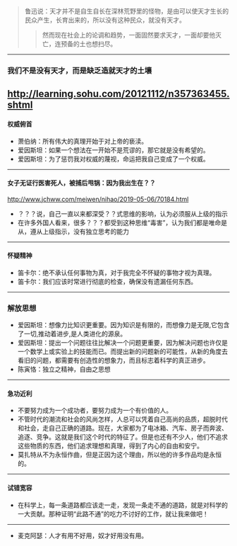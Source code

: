 >鲁迅说：天才并不是自生自长在深林荒野里的怪物，是由可以使天才生长的民众产生，长育出来的，所以没有这种民众，就没有天才。
>>然而现在社会上的论调和趋势，一面固然要求天才，一面却要他灭亡，连预备的土也想扫尽。
---
### 我们不是没有天才，而是缺乏造就天才的土壤
http://learning.sohu.com/20121112/n357363455.shtml
---
#### 权威俯首
- 萧伯纳：所有伟大的真理开始于对上帝的亵渎。
- 爱因斯坦：如果一个想法在一开始不是荒谬的，那它就是没有希望的。
- 爱因斯坦：为了惩罚我对权威的蔑视，命运把我自己变成了一个权威。
---
#### 女子无证行医害死人，被捕后甩锅：因为我出生在？？
http://www.jchww.com/meiwen/nihao/2019-05-06/70184.html
- ？？？说，自己一直以来都深受？？式思维的影响，认为必须服从上级的指示
- 在许多外国人看来，很多？？？都受到这种思维“毒害”，认为我们都是唯命是从，遵从上级指示，没有独立思考的能力
---
#### 怀疑精神
- 笛卡尔：绝不承认任何事物为真，对于我完全不怀疑的事物才视为真理。
- 笛卡尔：我们应该时常进行彻底的检查，确保没有遗漏任何东西。
---
### 解放思想
- 爱因斯坦：想像力比知识更重要。因为知识是有限的，而想像力是无限,它包含了一切,推动着进步,是人类进化的源泉。
- 爱因斯坦：提出一个问题往往比解决一个问题更重要，因为解决问题也许仅是一个数学上或实验上的技能而已。而提出新的问题新的可能性，从新的角度去看旧的问题，都需要有创造性的想象力，而且标志着科学的真正进步。
- 陈寅恪：独立之精神，自由之思想
---
#### 急功近利
- 不要努力成为一个成功者，要努力成为一个有价值的人。
- 不管时代的潮流和社会的风尚怎样，人总可以凭着自己高尚的品质，超脱时代和社会，走自己正确的道路。现在，大家都为了电冰箱、汽车、房子而奔波、追逐、竞争。这就是我们这个时代的特征了。但是也还有不少人，他们不追求这些物质的东西，他们追求理想和真理，得到了内心的自由和安宁。
- 莫扎特从不为永恒作曲，但是正因为这个理由，所以他的许多作品均是永恒的。
---
#### 试错宽容
- 在科学上，每一条道路都应该走一走，发现一条走不通的道路，就是对科学的一大贡献。那种证明“此路不通”的吃力不讨好的工作，就让我来做吧！
---
- 麦克阿瑟：人才有用不好用，奴才好用没有用。